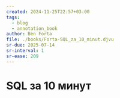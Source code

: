 ```yaml
---
created: 2024-11-25T22:57+03:00
tags:
  - blog
  - annotation_book
author: Ben Forta
file: ./books/Forta-SQL_za_10_minut.djvu
sr-due: 2025-07-14
sr-interval: 1
sr-ease: 209
---
```


# SQL за 10 минут
